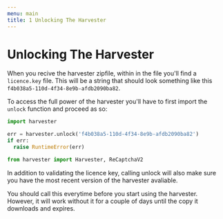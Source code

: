 ```yaml
---
menu: main
title: 1 Unlocking The Harvester
---
```



# Unlocking The Harvester

When you recive the harvester zipfile, within in the file you'll find a `licence.key` file.
This will be a string that should look something like this `f4b038a5-110d-4f34-8e9b-afdb2090ba82`.

To access the full power of the harvester you'll have to first import the `unlock` function and
proceed as so:

```py
import harvester

err = harvester.unlock('f4b038a5-110d-4f34-8e9b-afdb2090ba82')
if err:
  raise RuntimeError(err)

from harvester import Harvester, ReCaptchaV2
```

In addition to validating the licence key, calling unlock will also
make sure you have the most recent version of the harvester avaliable.

You should call this everytime before you start using the harvester.
However, it will work without it for a couple of days until the copy
it downloads and expires.


